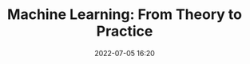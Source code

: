 ---
title: "Machine Learning: From Theory to Practice"
image: "/images/dummyData_5.jpg"
description: "Explore the fundamentals of machine learning and apply them in real-world scenarios"
tags: ["Data Science", "Machine Learning", "Artificial Intelligence"]
date: "2022-07-05 16:20"
---